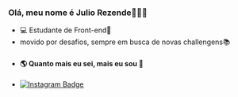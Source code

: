 ### Olá, meu nome é Julio Rezende👦🏾👋
- 💻 Estudante de Front-end🚀
- movido por desafios, sempre em busca de novas challengens📚 
- #### 🌎 Quanto mais eu sei, mais eu sou 🧠
- [![Instagram Badge](https://img.shields.io/badge/-Instagram-red?style=flat-square&logo=Instagram&logoColor=white&link=https://www.instagram.com/rzd.julio1/)](https://www.instagram.com/rzd.julio1/) 
